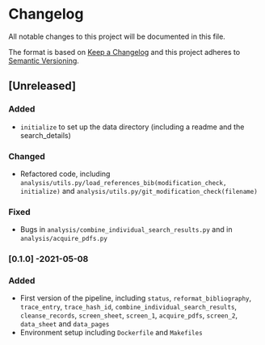 # Changelog

All notable changes to this project will be documented in this file.

The format is based on [Keep a Changelog](https://keepachangelog.com/en/1.0.0/)
and this project adheres to [Semantic Versioning](https://semver.org/spec/v2.0).

## [Unreleased]

### Added

- `initialize` to set up the data directory (including a readme and the search_details)

### Changed

- Refactored code, including `analysis/utils.py/load_references_bib(modification_check, initialize)` and `analysis/utils.py/git_modification_check(filename)`

### Fixed

- Bugs in `analysis/combine_individual_search_results.py` and in `analysis/acquire_pdfs.py`

### [0.1.0] -2021-05-08

### Added

- First version of the pipeline, including `status`, `reformat_bibliography`, `trace_entry`, `trace_hash_id`, `combine_individual_search_results`, `cleanse_records`, `screen_sheet`, `screen_1`, `acquire_pdfs`, `screen_2`, `data_sheet` and `data_pages`
- Environment setup including `Dockerfile` and `Makefiles`
